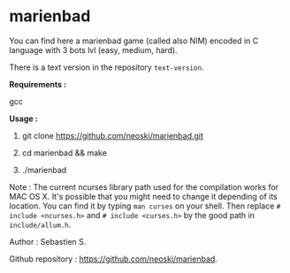 # marienbad

You can find here a marienbad game (called also NIM) encoded in C language with 3 bots lvl (easy, medium, hard).

There is a text version in the repository `text-version`.

**Requirements :**

gcc

**Usage :**

1. git clone https://github.com/neoski/marienbad.git

2. cd marienbad && make

3. ./marienbad

Note : The current ncurses library path used for the compilation works for MAC OS X.
It's possible that you might need to change it depending of its location.
You can find it by typing `man curses` on your shell.
Then replace `# include <ncurses.h>` and `# include <curses.h>` by the good path in `include/allum.h`.


Author : Sebastien S.

Github repository : https://github.com/neoski/marienbad.

